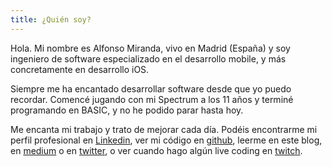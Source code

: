 ```yaml
---
title: ¿Quién soy?
---
```


Hola. Mi nombre es Alfonso Miranda, vivo en Madrid (España) y soy ingeniero de software especializado en el desarrollo mobile, y más concretamente en desarrollo iOS. 

Siempre me ha encantado desarrollar software desde que yo puedo recordar. Comencé jugando con mi Spectrum a los 11 años y terminé programando en BASIC, y no he podido parar hasta hoy.

Me encanta mi trabajo y trato de mejorar cada día. Podéis encontrarme mi perfil profesional en [Linkedin](https://www.linkedin.com/in/alfonsomirandacastro/en), ver mi código en [github](https://github.com/alfonsomiranda), leerme en este blog, en [medium](https://medium.com/@alfonso.miranda) o en [twitter](http://twitter.com/alfonsobeta), o ver cuando hago algún live coding en [twitch](https://www.twitch.tv/alfonsomiranda).
